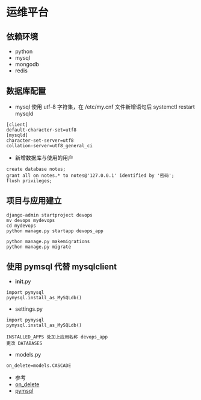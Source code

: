 # 运维平台

## 依赖环境

* python
* mysql
* mongodb
* redis

## 数据库配置

* mysql 使用 utf-8 字符集，在 /etc/my.cnf 文件新增语句后 systemctl restart mysqld

```
[client]
default-character-set=utf8
[mysqld]
character-set-server=utf8
collation-server=utf8_general_ci
```

* 新增数据库与使用的用户

```
create database notes;
grant all on notes.* to notes@'127.0.0.1' identified by '密码';
flush privileges;
```

## 项目与应用建立

```
django-admin startproject devops
mv devops mydevops
cd mydevops
python manage.py startapp devops_app

python manage.py makemigrations
python manage.py migrate
```

## 使用 pymsql 代替 mysqlclient

* __init__.py

```
import pymysql
pymysql.install_as_MySQLdb()
``` 

* settings.py

```
import pymysql
pymysql.install_as_MySQLdb()

INSTALLED_APPS 处加上应用名称 devops_app
更改 DATABASES
``` 

* models.py

```
on_delete=models.CASCADE
```

* 参考
 * [on_delete](https://www.cnblogs.com/phyger/p/8035253.html)
 * [pymsql](https://blog.csdn.net/jaket5219999/article/details/54944729)
 